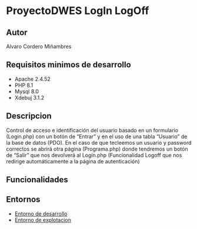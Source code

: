 # ProyectoDWES LogIn LogOff
## Autor
Alvaro Cordero Miñambres

## Requisitos minimos de desarrollo
- Apache 2.4.52
- PHP 8.1
- Mysql 8.0
- Xdebuj 3.1.2
  
## Descripcion
Control de acceso e identificación del usuario basado en un formulario (Login.php) con un botón de “Entrar” y en el uso 
de una tabla “Usuario” de la base de datos (PDO). En el caso de que tecleemos un usuario y password correctos 
se abrirá otra página (Programa.php) donde tendremos un botón de “Salir” que nos devolverá al Login.php 
(Funcionalidad Logoff que nos redirige automáticamente a la página de autenticación)

## Funcionalidades

## Entornos
- [Entorno de desarrollo](http://daw206.isauces.local/206DWESProyectoTema5/indexProyectoTema5.php)
- [Entorno de explotacion](http://daw206.isauces.local/)
